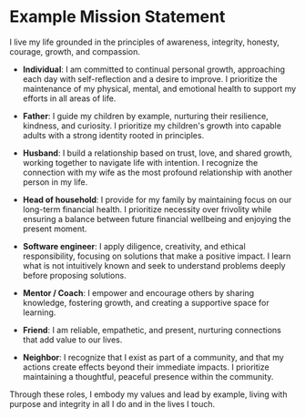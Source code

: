 # Example Mission Statement

I live my life grounded in the principles of awareness, integrity, honesty, courage, growth, and compassion.

- **Individual**: I am committed to continual personal growth, approaching each day with self-reflection and a desire to improve. I prioritize the maintenance of my physical, mental, and emotional health to support my efforts in all areas of life.

- **Father**: I guide my children by example, nurturing their resilience, kindness, and curiosity. I prioritize my children's growth into capable adults with a strong identity rooted in principles.

- **Husband**: I build a relationship based on trust, love, and shared growth, working together to navigate life with intention. I recognize the connection with my wife as the most profound relationship with another person in my life.

- **Head of household**: I provide for my family by maintaining focus on our long-term financial health. I prioritize necessity over frivolity while ensuring a balance between future financial wellbeing and enjoying the present moment.

- **Software engineer**: I apply diligence, creativity, and ethical responsibility, focusing on solutions that make a positive impact. I learn what is not intuitively known and seek to understand problems deeply before proposing solutions.

- **Mentor / Coach**: I empower and encourage others by sharing knowledge, fostering growth, and creating a supportive space for learning.

- **Friend**: I am reliable, empathetic, and present, nurturing connections that add value to our lives.

- **Neighbor**: I recognize that I exist as part of a community, and that my actions create effects beyond their immediate impacts. I prioritize maintaining a thoughtful, peaceful presence within the community.

Through these roles, I embody my values and lead by example, living with purpose and integrity in all I do and in the lives I touch.
